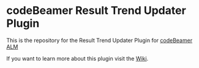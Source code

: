 # codeBeamer Result Trend Updater Plugin

This is the repository for the Result Trend Updater Plugin for [codeBeamer ALM](https://intland.com)

If you want to learn more about this plugin visit the [Wiki](https://codebeamer.com/cb/project/1025).
